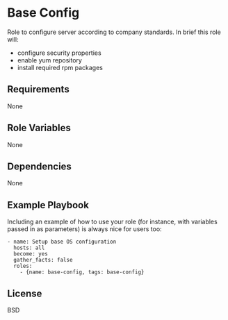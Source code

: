 Base Config
=========

Role to configure server according to company standards.
In brief this role will:

- configure security properties
- enable yum repository
- install required rpm packages

Requirements
------------

None

Role Variables
--------------

None

Dependencies
------------

None

Example Playbook
----------------

Including an example of how to use your role (for instance, with variables passed in as parameters) is always nice for users too:

    - name: Setup base OS configuration
      hosts: all
      become: yes
      gather_facts: false
      roles:
        - {name: base-config, tags: base-config}

License
-------

BSD

